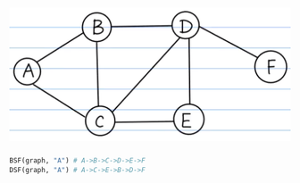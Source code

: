 # ![image](./graph.png)

```py
BSF(graph, "A") # A->B->C->D->E->F
DSF(graph, "A") # A->C->E->B->D->F
```
